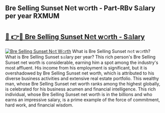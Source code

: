 ## Bre Selling Sunset N𝚎t w𝚘rth - Part-RBv S𝚊lary per year RXMUM

# <h2><a href="http://gc4urn.nevu.top/?p=Bre+Selling+Sunset">🔗 👉🔴 Bre Selling Sunset N𝚎t w𝚘rth - S𝚊lary</a></h2>

[![Bre Selling Sunset N𝚎t W𝚘rth](https://i.imgur.com/Oavwk0R.jpeg)](http://gc4urn.nevu.top/?p=Bre+Selling+Sunset)
What is Bre Selling Sunset n𝚎t w𝚘rth? What is Bre Selling Sunset s𝚊lary per year?
This rich person's Bre Selling Sunset net worth is considerable, earning him a spot among the industry's most affluent. His income from his employment is significant, but it is overshadowed by Bre Selling Sunset net worth, which is attributed to his diverse business activities and extensive real estate portfolio. This wealthy man, whose Bre Selling Sunset net worth ranks among the highest globally, is celebrated for his business acumen and financial intelligence. This rich individual, whose Bre Selling Sunset net worth is in the billions and who earns an impressive salary, is a prime example of the force of commitment, hard work, and financial wisdom.
